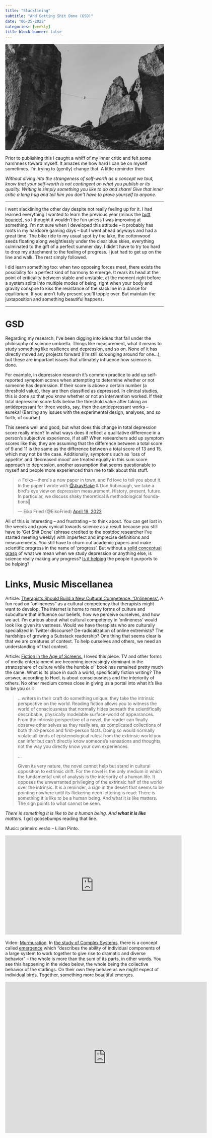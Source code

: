 ```yaml
---
title: "Slacklining"
subtitle: "And Getting Shit Done (GSD)"
date: "06-25-2022"
categories: [weekly]
title-block-banner: false
---
```


![Photo by [Sean Benesh.](https://unsplash.com/@seanbenesh)](/photos/slacklining.jpeg)

Prior to publishing this I caught a whiff of my inner critic and felt some harshness toward myself. It amazes me how hard I can be on myself sometimes. I’m trying to (gently) change that. A little reminder then:

*Without diving into the strangeness of self-worth as a concept we tout, know that your self-worth is not contingent on what you publish or its quality. Writing is simply something you like to do and share! Give that inner critic a long hug and tell him you don’t have to prove yourself to anyone.*

---

I went slacklining the other day despite not really feeling up for it. I had learned everything I wanted to learn the previous year (minus the [butt bounce](https://www.youtube.com/watch?v=N0xGhtvl85s)), so I thought it wouldn’t be fun unless I was improving at something. I’m not sure when I developed this attitude – it probably has roots in my hardcore gaming days – but I went ahead anyways and had a great time. The bike ride to my usual spot by the lake, the cottonwood seeds floating along weightlessly under the clear blue skies, everything culminated to the gift of a perfect summer day. I didn’t have to try too hard to drop my attachment to the feeling of progress. I just had to get up on the line and walk. The rest simply followed.

I did learn something too: when two opposing forces meet, there exists the possibility for a perfect kind of harmony to emerge. It rears its head at the point of criticality between stable and unstable, at the moment right before a system splits into multiple modes of being, right when your body and gravity conspire to kiss the resistance of the slackline in a dance for equilibrium. If you aren’t fully present you’ll topple over. But maintain the juxtaposition and something beautiful happens.

---

# GSD

Regarding my research, I’ve been digging into ideas that fall under the philosophy of science umbrella. Things like measurement, what it means to study something like resilience and depression, and so on. None of it has directly moved any projects forward (I’m still scrounging around for one…), but these are important issues that ultimately influence how science is done.

For example, in depression research it’s common practice to add up self-reported symptom scores when attempting to determine whether or not someone has depression. If their score is above a certain number (a threshold value), they are then classified as depressed. In clinical studies, this is done so that you know whether or not an intervention worked. If their total depression score falls below the threshold value after taking an antidepressant for three weeks, say, then the antidepressant works – eureka! (Barring any issues with the experimental design, analyses, and so forth, of course.)

This seems well and good, but what does this change in total depression score really mean? In what ways does it reflect a qualitative difference in a person’s subjective experience, if at all? When researchers add up symptom scores like this, they are assuming that the difference between a total score of 9 and 11 is the same as the difference between a total score of 13 and 15, which may not be the case. Additionally, symptoms such as ‘loss of appetite’ and ‘decreased mood’ are treated equally in this sum score approach to depression, another assumption that seems questionable to myself and people more experienced than me to talk about this stuff.

<blockquote class="twitter-tweet"><p lang="en" dir="ltr">🔥 Folks—there&#39;s a new paper in town, and I&#39;d love to tell you about it. In the paper I wrote with <a href="https://twitter.com/JkayFlake?ref_src=twsrc%5Etfw">@JkayFlake</a> &amp; Don Robinaugh, we take a bird&#39;s eye view on depression measurement. History, present, future. In particular, we discuss shaky theoretical &amp; methodological foundations🧵</p>&mdash; Eiko Fried (@EikoFried) <a href="https://twitter.com/EikoFried/status/1516413962027515909?ref_src=twsrc%5Etfw">April 19, 2022</a></blockquote> <script async src="https://platform.twitter.com/widgets.js" charset="utf-8"></script>

All of this is interesting – and frustrating – to think about. You can get lost in the weeds and grow cynical towards science as a result because you still have to ‘Get Shit Done’ (phrase credited to the postdoc researcher I’ve started meeting weekly) with imperfect and imprecise definitions and measurements. You still have to churn out academic papers and make scientific progress in the name of ‘progress’. But without a [solid conceptual grasp](https://journals.sagepub.com/doi/full/10.1177/09637214221096485) of what we mean when we study depression or anything else, is science really making any progress? [Is it helping](https://www.nytimes.com/2022/02/22/us/thomas-insel-book.html) the people it purports to be helping?

# Links, Music Miscellanea

Article: [Therapists Should Build a New Cultural Competence: ‘Onlineness’.](https://www.wired.com/story/therapy-mental-health-extremely-online/) A fun read on “onlineness” as a cultural competency that therapists might want to develop. The internet is home to many forms of culture and subculture that influence our beliefs, how we perceive ourselves, and how we act. I’m curious about what cultural competency in ‘onlineness’ would look like given its vastness. Would we have therapists who are culturally specialized in Twitter discourse? De-radicalization of online extremists? The hardships of growing a Substack readership? One thing that seems clear is that we are creatures of context. To help ourselves and others, we need an understanding of that context.

Article: [Fiction in the Age of Screens.](https://www.thenewatlantis.com/publications/fiction-in-the-age-of-screens) I loved this piece. TV and other forms of media entertainment are becoming increasingly dominant in the stratosphere of culture while the humble ol’ book has remained pretty much the same. What is its place in such a world, specifically fiction writing? The answer, according to Hoel, is about consciousness and the interiority of others. No other medium comes close in giving us a portal into what it’s like to be you or I:

> …writers in their craft do something unique: they take the intrinsic perspective on the world. Reading fiction allows you to witness the world of consciousness that normally hides beneath the scientifically describable, physically modelable surface-world of appearances. From the intrinsic perspective of a novel, the reader can finally observe other selves as they really are, as complicated collections of both third-person and first-person facts. Doing so would normally violate all kinds of epistemological rules: from the extrinsic world you can infer but can’t directly know someone’s sensations and thoughts, not the way you directly know your own experiences.
>
> …
>
> Given its very nature, the novel cannot help but stand in cultural opposition to extrinsic drift. For the novel is the only medium in which the fundamental unit of analysis is the interiority of a human life. It opposes the unwarranted privileging of the extrinsic half of the world over the intrinsic. It is a reminder, a sign in the desert that seems to be pointing nowhere until its flickering neon lettering is read: There is something it is like to be a human being. And what it is like matters. The sign points to what cannot be seen.

_There is something it is like to be a human being. And **what it is like** matters._ I got goosebumps reading that line.

Music: primeiro verão – Lilian Pinto.

<iframe width="560" height="315" src="https://www.youtube.com/embed/M0MrgXqat5k" title="YouTube video player" frameborder="0" allow="accelerometer; autoplay; clipboard-write; encrypted-media; gyroscope; picture-in-picture" allowfullscreen></iframe>

Video: [Murmuration](https://vimeo.com/31158841). In [the study of Complex Systems](https://cssociety.org/about-us/what-are-cs), there is a concept called [emergence](https://theconversation.com/emergence-the-remarkable-simplicity-of-complexity-30973) which “describes the ability of individual components of a large system to work together to give rise to dramatic and diverse behavior” – the whole is more than the sum of its parts, in other words. You see this happening in the video below, the whole being the collective behavior of the starlings. On their own they behave as we might expect of individual birds. Together, something more beautiful emerges.

<iframe title="vimeo-player" src="https://player.vimeo.com/video/31158841?h=53552f5cc3" width="640" height="480" frameborder="0" allowfullscreen></iframe>